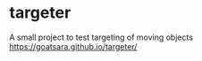 # targeter
A small project to test targeting of moving objects
https://goatsara.github.io/targeter/
